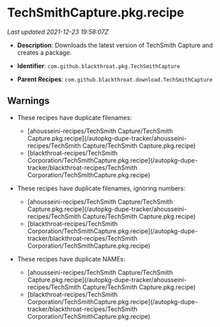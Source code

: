 # TechSmithCapture.pkg.recipe

_Last updated 2021-12-23 19:58:07Z_

- **Description**: Downloads the latest version of TechSmith Capture and creates a package.

- **Identifier**: `com.github.blackthroat.pkg.TechSmithCapture`

- **Parent Recipes**: `com.github.blackthroat.download.TechSmithCapture`

## Warnings

- These recipes have duplicate filenames:
    - [ahousseini-recipes/TechSmith Capture/TechSmith Capture.pkg.recipe](/autopkg-dupe-tracker/ahousseini-recipes/TechSmith Capture/TechSmith Capture.pkg.recipe)
    - [blackthroat-recipes/TechSmith Corporation/TechSmithCapture.pkg.recipe](/autopkg-dupe-tracker/blackthroat-recipes/TechSmith Corporation/TechSmithCapture.pkg.recipe)

- These recipes have duplicate filenames, ignoring numbers:
    - [ahousseini-recipes/TechSmith Capture/TechSmith Capture.pkg.recipe](/autopkg-dupe-tracker/ahousseini-recipes/TechSmith Capture/TechSmith Capture.pkg.recipe)
    - [blackthroat-recipes/TechSmith Corporation/TechSmithCapture.pkg.recipe](/autopkg-dupe-tracker/blackthroat-recipes/TechSmith Corporation/TechSmithCapture.pkg.recipe)

- These recipes have duplicate NAMEs:
    - [ahousseini-recipes/TechSmith Capture/TechSmith Capture.pkg.recipe](/autopkg-dupe-tracker/ahousseini-recipes/TechSmith Capture/TechSmith Capture.pkg.recipe)
    - [blackthroat-recipes/TechSmith Corporation/TechSmithCapture.pkg.recipe](/autopkg-dupe-tracker/blackthroat-recipes/TechSmith Corporation/TechSmithCapture.pkg.recipe)